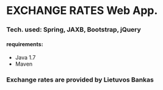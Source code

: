 # EXCHANGE RATES Web App.

### Tech. used: Spring, JAXB, Bootstrap, jQuery 

#### requirements:
 -  Java 1.7
 -  Maven

### Exchange rates are provided by Lietuvos Bankas
